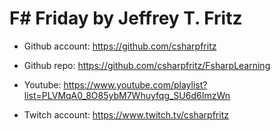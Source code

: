 # F# Friday by Jeffrey T. Fritz

* Github account: <https://github.com/csharpfritz>

* Github repo: https://github.com/csharpfritz/FsharpLearning

* Youtube: https://www.youtube.com/playlist?list=PLVMqA0_8O85ybM7Whuyfqg_SU6d6ImzWn

* Twitch account: <https://www.twitch.tv/csharpfritz>

